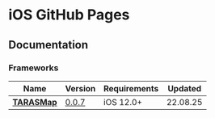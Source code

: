 # iOS GitHub Pages

## Documentation

### Frameworks
| Name | Version | Requirements | Updated |
| - | - | - | - |
| [**TARASMap**](https://twinnylab.github.io/ios/framework/documentation/tarasmap) | [0.0.7](https://github.com/twinnylab/ios/blob/hosting/CHANGELOG.md) | iOS 12.0+ | 22.08.25 |
